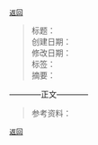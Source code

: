 [`返回`](README.md)

> 标题：  
> 创建日期：   
> 修改日期：   
> 标签：   
> 摘要：

————正文————

> 参考资料：  
> 

[`返回`](README.md)  